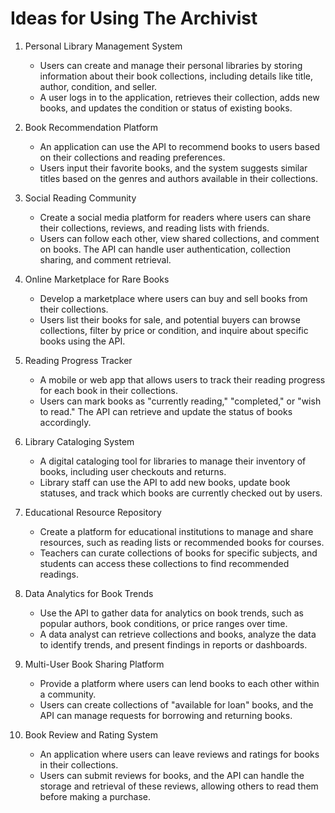 # Ideas for Using The Archivist

1. Personal Library Management System
    * Users can create and manage their personal libraries by storing information about their book collections, including details like title, author, condition, and seller.
    * A user logs in to the application, retrieves their collection, adds new books, and updates the condition or status of existing books.

2. Book Recommendation Platform
    * An application can use the API to recommend books to users based on their collections and reading preferences.
    * Users input their favorite books, and the system suggests similar titles based on the genres and authors available in their collections.

3. Social Reading Community
    * Create a social media platform for readers where users can share their collections, reviews, and reading lists with friends.
    * Users can follow each other, view shared collections, and comment on books. The API can handle user authentication, collection sharing, and comment retrieval.

4. Online Marketplace for Rare Books
    * Develop a marketplace where users can buy and sell books from their collections.
    * Users list their books for sale, and potential buyers can browse collections, filter by price or condition, and inquire about specific books using the API.

5. Reading Progress Tracker
    * A mobile or web app that allows users to track their reading progress for each book in their collections.
    * Users can mark books as "currently reading," "completed," or "wish to read." The API can retrieve and update the status of books accordingly.

6. Library Cataloging System
    * A digital cataloging tool for libraries to manage their inventory of books, including user checkouts and returns.
    * Library staff can use the API to add new books, update book statuses, and track which books are currently checked out by users.

7. Educational Resource Repository
    * Create a platform for educational institutions to manage and share resources, such as reading lists or recommended books for courses.
    * Teachers can curate collections of books for specific subjects, and students can access these collections to find recommended readings.

8. Data Analytics for Book Trends
    * Use the API to gather data for analytics on book trends, such as popular authors, book conditions, or price ranges over time.
    * A data analyst can retrieve collections and books, analyze the data to identify trends, and present findings in reports or dashboards.

9. Multi-User Book Sharing Platform
    * Provide a platform where users can lend books to each other within a community.
    * Users can create collections of "available for loan" books, and the API can manage requests for borrowing and returning books.

10. Book Review and Rating System
    * An application where users can leave reviews and ratings for books in their collections.
    * Users can submit reviews for books, and the API can handle the storage and retrieval of these reviews, allowing others to read them before making a purchase.